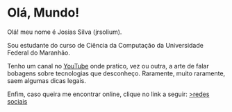 <h1 id="olá-mundo">Olá, Mundo!</h1>
<p>Olá! meu nome é Josias Silva (jrsolium).</p>
<p>Sou estudante do curso de Ciência da Computação da Universidade Federal do Maranhão.</p>
<p>Tenho um canal no <a href="https://www.youtube.com/jrsolium" target="_blank">YouTube</a> onde pratico, vez ou outra, a arte de falar bobagens sobre tecnologias que desconheço. Raramente, muito raramente, saem algumas dicas legais.</p>
<p>Enfim, caso queira me encontrar online, clique no link a seguir: <a href="https://linktr.ee/jrsolium_" target="_blank">>redes sociais</a></p>

